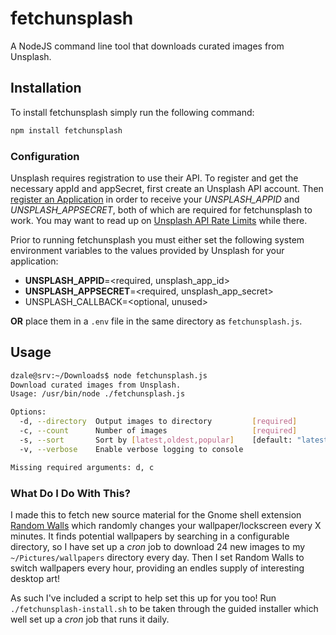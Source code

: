 # fetchunsplash
A NodeJS command line tool that downloads curated images from Unsplash.

## Installation

To install fetchunsplash simply run the following command:

```sh
npm install fetchunsplash
```

### Configuration

Unsplash requires registration to use their API. To register and get the necessary appId and appSecret, first create an Unsplash API account. Then [register an Application](https://unsplash.com/documentation#registering-your-application) in order to receive your *UNSPLASH_APPID* and *UNSPLASH_APPSECRET*, both of which are required for fetchunsplash to work. You may want to read up on [Unsplash API Rate Limits](https://unsplash.com/documentation#rate-limiting) while there.

Prior to running fetchunsplash you must either set the following system environment variables to the values provided by Unsplash for your application:

 * **UNSPLASH_APPID**=<required, unsplash_app_id>
 * **UNSPLASH_APPSECRET**=<required, unsplash_app_secret>
 * UNSPLASH_CALLBACK=<optional, unused>

**OR** place them in a `.env` file in the same directory as `fetchunsplash.js`.

## Usage

```sh
dzale@srv:~/Downloads$ node fetchunsplash.js 
Download curated images from Unsplash.
Usage: /usr/bin/node ./fetchunsplash.js

Options:
  -d, --directory  Output images to directory         [required]
  -c, --count      Number of images                   [required]
  -s, --sort       Sort by [latest,oldest,popular]    [default: "latest"]
  -v, --verbose    Enable verbose logging to console

Missing required arguments: d, c

```


### What Do I Do With This?

I made this to fetch new source material for the Gnome shell extension [Random Walls](https://github.com/rodakorn/randwall) which randomly changes your wallpaper/lockscreen every X minutes. It finds potential wallpapers by searching in a configurable directory, so I have set up a *cron* job to download 24 new images to my `~/Pictures/wallpapers` directory every day. Then I set Random Walls to switch wallpapers every hour, providing an endles supply of interesting desktop art!

As such I've included a script to help set this up for you too! Run `./fetchunsplash-install.sh` to be taken through the guided installer which well set up a *cron* job that runs it daily.
